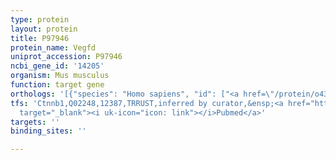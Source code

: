 ```yaml
---
type: protein
layout: protein
title: P97946
protein_name: Vegfd
uniprot_accession: P97946
ncbi_gene_id: '14205'
organism: Mus musculus
function: target gene
orthologs: '[{"species": "Homo sapiens", "id": ["<a href=\"/protein/o43915\">O43915</a>"]}, {"species": "Rattus norvegicus", "id": ["G3V9S8"]}]'
tfs: 'Ctnnb1,Q02248,12387,TRRUST,inferred by curator,&ensp;<a href="https://www.ncbi.nlm.nih.gov/pubmed/?term=29087512%5Buid%5D+OR+12920128%5Buid%5D"
  target="_blank"><i uk-icon="icon: link"></i>Pubmed</a>'
targets: ''
binding_sites: ''

---
```

